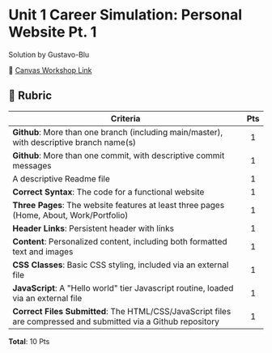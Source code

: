 # Unit 1 Career Simulation: Personal Website Pt. 1

Solution by Gustavo-Blu

🔗 [Canvas Workshop Link](https://fullstack.instructure.com/courses/1122/assignments/59986?module_item_id=353917)

## 🧱 Rubric

| Criteria                                                                                                        | Pts |
| --------------------------------------------------------------------------------------------------------------- | :-: |
| **Github**: More than one branch (including main/master), with descriptive branch name(s)                       |  1  |
| **Github**: More than one commit, with descriptive commit messages                                              |  1  |
| A descriptive Readme file                                                                                       |  1  |
| **Correct Syntax**: The code for a functional website                                                           |  1  |
| **Three Pages**: The website features at least three pages (Home, About, Work/Portfolio)                        |  1  |
| **Header Links**: Persistent header with links                                                                  |  1  |
| **Content**: Personalized content, including both formatted text and images                                     |  1  |
| **CSS Classes**: Basic CSS styling, included via an external file                                               |  1  |
| **JavaScript**: A "Hello world" tier Javascript routine, loaded via an external file                            |  1  |
| **Correct Files Submitted**: The HTML/CSS/JavaScript files are compressed and submitted via a Github repository |  1  |

**Total**: 10 Pts